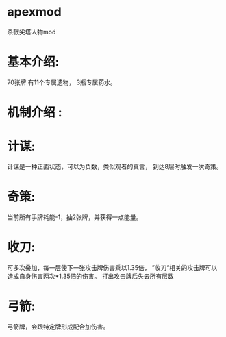 # apexmod
杀戮尖塔人物mod

# 基本介绍:

70张牌
有11个专属遗物，
3瓶专属药水。

# 机制介绍 :

# 计谋:
计谋是一种正面状态，可以为负数，类似观者的真言，
到达8层时触发一次奇策。
# 奇策:
当前所有手牌耗能-1，抽2张牌，并获得一点能量。
# 收刀:
可多次叠加，每一层使下一张攻击牌伤害乘以1.35倍，
”收刀“相关的攻击牌可以造成自身伤害两次*1.35倍的伤害。
打出攻击牌后失去所有层数
# 弓箭:
弓箭牌，会跟特定牌形成配合加伤害。
